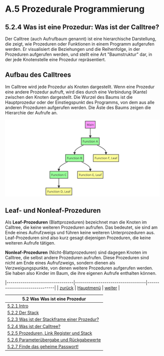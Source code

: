 # A.5 Prozedurale Programmierung
## 5.2.4 Was ist eine Prozedur: Was ist der Calltree?

Der Calltree (auch Aufrufbaum genannt) ist eine hierarchische Darstellung, die zeigt, wie Prozeduren oder Funktionen in einem Programm aufgerufen werden. Er visualisiert die Beziehungen und die Reihenfolge, in der Prozeduren aufgerufen werden, und stellt eine Art "Baumstruktur" dar, in der jede Knotenstelle eine Prozedur repräsentiert.

## Aufbau des Calltrees
Im Calltree wird jede Prozedur als Knoten dargestellt. Wenn eine Prozedur eine andere Prozedur aufruft, wird dies durch eine Verbindung (Kante) zwischen den Knoten dargestellt. Die Wurzel des Baums ist die Hauptprozedur oder der Einstiegspunkt des Programms, von dem aus alle anderen Prozeduren aufgerufen werden. Die Äste des Baums zeigen die Hierarchie der Aufrufe an.

![Calltreee](./calltree.png)

## Leaf- und Nonleaf-Prozeduren
Als **Leaf-Prozeduren** (Blattprozeduren) bezeichnet man die Knoten im Calltree, die keine weiteren Prozeduren aufrufen. Das bedeutet, sie sind am Ende eines Aufrufzweigs und führen keine weiteren Unterprozeduren aus. Leaf-Prozeduren sind also kurz gesagt diejenigen Prozeduren, die keine weiteren Aufrufe tätigen.

**Nonleaf-Prozeduren** (Nicht-Blattprozeduren) sind dagegen Knoten im Calltree, die selbst andere Prozeduren aufrufen. Diese Prozeduren sind nicht am Ende eines Aufrufzweigs, sondern dienen als Verzweigungspunkte, von denen weitere Prozeduren aufgerufen werden. Sie haben also Kinder im Baum, die ihre eigenen Aufrufe enthalten können.

|----------------------------------|------------------------------------|-------------------------------|
|   [zurück](wasiststackframe.md)  |   [Hauptmenü](../ueberblick.md)    |   [weiter](prozlrstack.md)    |


| **5.2 Was Was ist eine Prozedur**                                             |
|-------------------------------------------------------------------------------|
| [5.2.1 Intro](wasistproz.md)                                                  |
| [5.2.2 Der Stack](wasiststack.md)                                             |
| [5.2.3 Was ist der Stackframe einer Prozedur?](wasiststackframe.md)           |
| [5.2.4 Was ist der Calltree?](wasistcalltree.md)                              |
| [5.2.5 Prozeduren, Link Register und Stack](prozlrstack.md)                   |
| [5.2.6 Parameterübergabe und Rückgabewerte](param.md)                         |
| [5.2.7 Finde das geheime Passwort!](disasm_ue.md)                             |